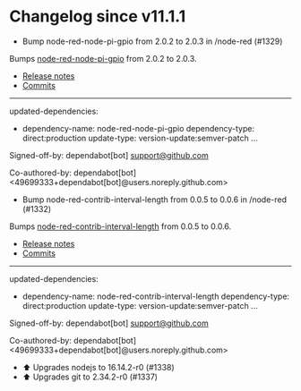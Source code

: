 # Changelog since v11.1.1
- Bump node-red-node-pi-gpio from 2.0.2 to 2.0.3 in /node-red (#1329)

Bumps [node-red-node-pi-gpio](https://github.com/node-red/node-red-nodes/tree/HEAD/tree/master/hardware/PiGpio) from 2.0.2 to 2.0.3.
- [Release notes](https://github.com/node-red/node-red-nodes/releases)
- [Commits](https://github.com/node-red/node-red-nodes/commits/HEAD/tree/master/hardware/PiGpio)

---
updated-dependencies:
- dependency-name: node-red-node-pi-gpio
  dependency-type: direct:production
  update-type: version-update:semver-patch
...

Signed-off-by: dependabot[bot] <support@github.com>

Co-authored-by: dependabot[bot] <49699333+dependabot[bot]@users.noreply.github.com> 
- Bump node-red-contrib-interval-length from 0.0.5 to 0.0.6 in /node-red (#1332)

Bumps [node-red-contrib-interval-length](https://github.com/bartbutenaers/node-red-contrib-interval-length) from 0.0.5 to 0.0.6.
- [Release notes](https://github.com/bartbutenaers/node-red-contrib-interval-length/releases)
- [Commits](https://github.com/bartbutenaers/node-red-contrib-interval-length/compare/v0.0.5...v0.0.6)

---
updated-dependencies:
- dependency-name: node-red-contrib-interval-length
  dependency-type: direct:production
  update-type: version-update:semver-patch
...

Signed-off-by: dependabot[bot] <support@github.com>

Co-authored-by: dependabot[bot] <49699333+dependabot[bot]@users.noreply.github.com> 
- ⬆️ Upgrades nodejs to 16.14.2-r0 (#1338) 
- ⬆️ Upgrades git to 2.34.2-r0 (#1337) 

